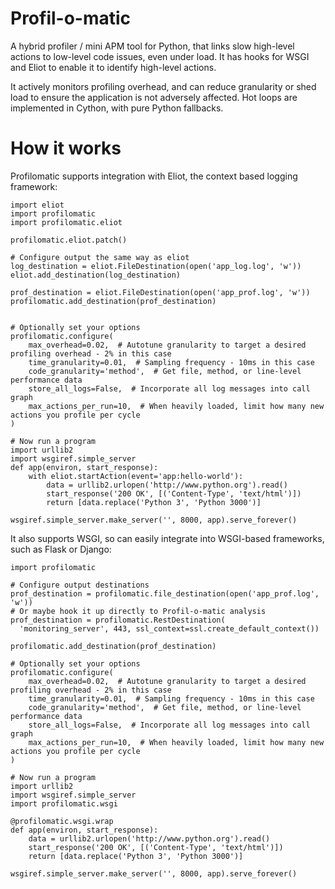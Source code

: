Profil-o-matic
==============
A hybrid profiler / mini APM tool for Python, that links slow high-level
actions to low-level code issues, even under load. It has hooks for WSGI and
Eliot to enable it to identify high-level actions.

It actively monitors profiling overhead, and can reduce granularity
or shed load to ensure the application is not adversely affected.
Hot loops are implemented in Cython, with pure Python fallbacks.

How it works
============

Profilomatic supports integration with Eliot, the context based logging
framework:

    import eliot
    import profilomatic
    import profilomatic.eliot

    profilomatic.eliot.patch()

    # Configure output the same way as eliot
    log_destination = eliot.FileDestination(open('app_log.log', 'w'))
    eliot.add_destination(log_destination)

    prof_destination = eliot.FileDestination(open('app_prof.log', 'w'))
    profilomatic.add_destination(prof_destination)


    # Optionally set your options
    profilomatic.configure(
        max_overhead=0.02,  # Autotune granularity to target a desired profiling overhead - 2% in this case
        time_granularity=0.01,  # Sampling frequency - 10ms in this case
        code_granularity='method',  # Get file, method, or line-level performance data
        store_all_logs=False,  # Incorporate all log messages into call graph
        max_actions_per_run=10,  # When heavily loaded, limit how many new actions you profile per cycle
    )

    # Now run a program
    import urllib2
    import wsgiref.simple_server
    def app(environ, start_response):
        with eliot.startAction(event='app:hello-world'):
            data = urllib2.urlopen('http://www.python.org').read()
            start_response('200 OK', [('Content-Type', 'text/html')])
            return [data.replace('Python 3', 'Python 3000')]

    wsgiref.simple_server.make_server('', 8000, app).serve_forever()

It also supports WSGI, so can easily integrate into WSGI-based frameworks, such
as Flask or Django:

    import profilomatic

    # Configure output destinations
    prof_destination = profilomatic.file_destination(open('app_prof.log', 'w'))
    # Or maybe hook it up directly to Profil-o-matic analysis
    prof_destination = profilomatic.RestDestination(
      'monitoring_server', 443, ssl_context=ssl.create_default_context())

    profilomatic.add_destination(prof_destination)

    # Optionally set your options
    profilomatic.configure(
        max_overhead=0.02,  # Autotune granularity to target a desired profiling overhead - 2% in this case
        time_granularity=0.01,  # Sampling frequency - 10ms in this case
        code_granularity='method',  # Get file, method, or line-level performance data
        store_all_logs=False,  # Incorporate all log messages into call graph
        max_actions_per_run=10,  # When heavily loaded, limit how many new actions you profile per cycle
    )

    # Now run a program
    import urllib2
    import wsgiref.simple_server
    import profilomatic.wsgi

    @profilomatic.wsgi.wrap
    def app(environ, start_response):
        data = urllib2.urlopen('http://www.python.org').read()
        start_response('200 OK', [('Content-Type', 'text/html')])
        return [data.replace('Python 3', 'Python 3000')]

    wsgiref.simple_server.make_server('', 8000, app).serve_forever()
